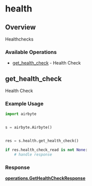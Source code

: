 # health

## Overview

Healthchecks

### Available Operations

* [get_health_check](#get_health_check) - Health Check

## get_health_check

Health Check

### Example Usage

```python
import airbyte


s = airbyte.Airbyte()


res = s.health.get_health_check()

if res.health_check_read is not None:
    # handle response
```


### Response

**[operations.GetHealthCheckResponse](../../models/operations/gethealthcheckresponse.md)**


